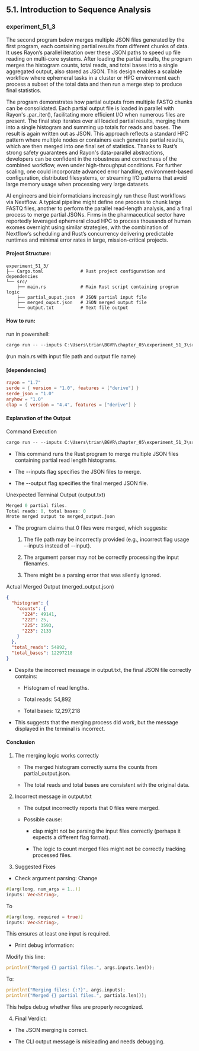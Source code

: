 ## 5.1. Introduction to Sequence Analysis

### experiment_51_3

The second program below merges multiple JSON files generated by the first program, each containing partial results from different chunks of data. It uses Rayon’s parallel iteration over these JSON paths to speed up file reading on multi-core systems. After loading the partial results, the program merges the histogram counts, total reads, and total bases into a single aggregated output, also stored as JSON. This design enables a scalable workflow where ephemeral tasks in a cluster or HPC environment each process a subset of the total data and then run a merge step to produce final statistics.

The program demonstrates how partial outputs from multiple FASTQ chunks can be consolidated. Each partial output file is loaded in parallel with Rayon's .par_iter(), facilitating more efficient I/O when numerous files are present. The final step iterates over all loaded partial results, merging them into a single histogram and summing up totals for reads and bases. The result is again written out as JSON. This approach reflects a standard HPC pattern where multiple nodes or containers each generate partial results, which are then merged into one final set of statistics. Thanks to Rust’s strong safety guarantees and Rayon's data-parallel abstractions, developers can be confident in the robustness and correctness of the combined workflow, even under high-throughput conditions. For further scaling, one could incorporate advanced error handling, environment-based configuration, distributed filesystems, or streaming I/O patterns that avoid large memory usage when processing very large datasets.

AI engineers and bioinformaticians increasingly run these Rust workflows via Nextflow. A typical pipeline might define one process to chunk large FASTQ files, another to perform the parallel read-length analysis, and a final process to merge partial JSONs. Firms in the pharmaceutical sector have reportedly leveraged ephemeral cloud HPC to process thousands of human exomes overnight using similar strategies, with the combination of Nextflow’s scheduling and Rust’s concurrency delivering predictable runtimes and minimal error rates in large, mission-critical projects.

#### Project Structure:

```plaintext
experiment_51_3/
├── Cargo.toml              # Rust project configuration and dependencies
└── src/
    ├── main.rs             # Main Rust script containing program logic
    ├── partial_ouput.json  # JSON partial input file
    ├── merged_ouput.json   # JSON merged output file
    └── output.txt          # Text file output
```

#### How to run:

run in powershell:

```powershell
cargo run -- --inputs C:\Users\trian\BGVR\chapter_05\experiment_51_3\src\partial_output.json --output merged_output.json
```

(run main.rs with input file path and output file name)
  
#### [dependencies]

```toml
rayon = "1.7"
serde = { version = "1.0", features = ["derive"] }
serde_json = "1.0"
anyhow = "1.0"
clap = { version = "4.4", features = ["derive"] }
```

#### Explanation of the Output

Command Execution

```powershell
cargo run -- --inputs C:\Users\trian\BGVR\chapter_05\experiment_51_3\src\partial_output.json --output merged_output.json
```

* This command runs the Rust program to merge multiple JSON files containing partial read length histograms.

* The --inputs flag specifies the JSON files to merge.

* The --output flag specifies the final merged JSON file.

Unexpected Terminal Output (output.txt)

```rust
Merged 0 partial files.
Total reads: 0, total bases: 0
Wrote merged output to merged_output.json
```

* The program claims that 0 files were merged, which suggests:

  1. The file path may be incorrectly provided (e.g., incorrect flag usage --inputs instead of --input).

  2. The argument parser may not be correctly processing the input filenames.

  3. There might be a parsing error that was silently ignored.

Actual Merged Output (merged_output.json)

```json
{
  "histogram": {
    "counts": {
      "224": 49141,
      "222": 25,
      "225": 3593,
      "223": 2133
    }
  },
  "total_reads": 54892,
  "total_bases": 12297218
}
```

* Despite the incorrect message in output.txt, the final JSON file correctly contains:

  * Histogram of read lengths.

  * Total reads: 54,892

  * Total bases: 12,297,218

* This suggests that the merging process did work, but the message displayed in the terminal is incorrect.

#### Conclusion

1. The merging logic works correctly

    * The merged histogram correctly sums the counts from partial_output.json.

    * The total reads and total bases are consistent with the original data.

2. Incorrect message in output.txt

    * The output incorrectly reports that 0 files were merged.


    * Possible cause:

      * clap might not be parsing the input files correctly (perhaps it expects a different flag format).

      * The logic to count merged files might not be correctly tracking processed files.


3. Suggested Fixes

* Check argument parsing:
Change

```rust
#[arg(long, num_args = 1..)]
inputs: Vec<String>,
```

To

```rust
#[arg(long, required = true)]
inputs: Vec<String>,
```

This ensures at least one input is required.

* Print debug information:

Modify this line:

```rust
println!("Merged {} partial files.", args.inputs.len());
```

To:

```rust
println!("Merging files: {:?}", args.inputs);
println!("Merged {} partial files.", partials.len());
```

This helps debug whether files are properly recognized.

4. Final Verdict:

* The JSON merging is correct.

* The CLI output message is misleading and needs debugging.
